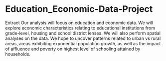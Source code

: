 # Education_Economic-Data-Project
Extract
Our analysis will focus on education and economic data.  We will explore economic characteristics relating to educational institutions from grade-level, housing and school district lenses.  We will also perform spatial analyses on the data.  We hope to uncover patterns related to urban vs rural areas, areas exhibiting exponential population growth, as well as the impact of affluence and poverty on highest level of schooling attained by households.
 
